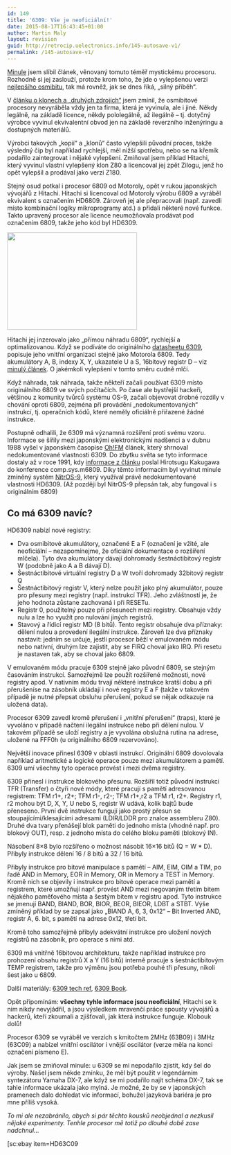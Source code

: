 ```yaml
---
id: 149
title: '6309: Vše je neoficiální!'
date: 2015-08-17T16:43:45+01:00
author: Martin Maly
layout: revision
guid: http://retrocip.uelectronics.info/145-autosave-v1/
permalink: /145-autosave-v1/
---
```

[Minule](http://retrocip.uelectronics.info/posledni-krasavec-osmibitove-ery/ "Poslední krasavec osmibitové éry") jsem slíbil článek, věnovaný tomuto téměř mystickému procesoru. Rozhodně si jej zaslouží, protože krom toho, že jde o vylepšenou verzi [nejlepšího osmibitu](http://retrocip.uelectronics.info/posledni-krasavec-osmibitove-ery/ "Poslední krasavec osmibitové éry"), tak má rovněž, jak se dnes říká, &#8222;silný příběh&#8220;.

<!--more-->

V [článku o klonech a &#8222;druhých zdrojích&#8220;](http://retrocip.uelectronics.info/klony-a-procesory/ "Klony a procesory") jsem zmínil, že osmibitové procesory nevyráběla vždy jen ta firma, která je vyvinula, ale i jiné. Někdy legálně, na základě licence, někdy pololegálně, až ilegálně &#8211; tj. dotyčný výrobce vyvinul ekvivalentní obvod jen na základě reverzního inženýringu a dostupných materiálů.

Výrobci takových &#8222;kopií&#8220; a &#8222;klonů&#8220; často vylepšili původní proces, takže výsledný čip byl například rychlejší, měl nižší spotřebu, nebo se na křemík podařilo zaintegrovat i nějaké vylepšení. Zmiňoval jsem příklad Hitachi, který vyvinul vlastní vylepšený klon Z80 a licencoval jej zpět Zilogu, jenž ho opět vylepšil a prodával jako verzi Z180.

Stejný osud potkal i procesor 6809 od Motoroly, opět v rukou japonských vývojářů z Hitachi. Hitachi si licencoval od Motoroly výrobu 6809 a vyráběl ekvivalent s označením HD6809. Zároveň jej ale přepracovali (např. zavedli místo kombinační logiky mikroprogramy atd.) a přidali některé nové funkce. Takto upravený procesor ale licence neumožňovala prodávat pod označením 6809, takže jeho kód byl HD6309.

<a href="http://retrocip.uelectronics.info/6309-vyse-lepe-radostneji/t2ec16vhjhffmoos6ibrzsj7cfw60_35/" rel="attachment wp-att-146"><img loading="lazy" class="aligncenter size-full wp-image-146" src="http://retrocip.uelectronics.info/wp-content/uploads/sites/6/2014/03/T2eC16VHJHFFmOoS6iBRzsj7cfw60_35.jpg" alt="" width="300" height="225" /></a>

Hitachi jej inzerovalo jako &#8222;přímou náhradu 6809&#8220;, rychlejší a optimalizovanou. Když se podíváte do originálního [datasheetu 6309](http://www.datasheetarchive.com/dl/Scans-031/ScansU9X30544.pdf), popisuje jeho vnitřní organizaci stejně jako Motorola 6809. Tedy akumulátory A, B, indexy X, Y, ukazatele U a S, 16bitový registr D &#8211; viz [minulý článek](http://retrocip.uelectronics.info/posledni-krasavec-osmibitove-ery/ "Poslední krasavec osmibitové éry"). O jakémkoli vylepšení v tomto směru cudně mlčí.

Když náhrada, tak náhrada, takže někteří začali používat 6309 místo originálního 6809 ve svých počítačích. Po čase ale bystřejší hackeři, většinou z komunity tvůrců systému OS-9, začali objevovat drobné rozdíly v chování oproti 6809, zejména při provádění &#8222;nedokumentovaných&#8220; instrukcí, tj. operačních kódů, které neměly oficiálně přiřazené žádné instrukce.

Postupně odhalili, že 6309 má významná rozšíření proti svému vzoru. Informace se šířily mezi japonskými elektronickými nadšenci a v dubnu 1988 vyšel v japonském časopise [Oh!FM](http://ja.wikipedia.org/wiki/Oh!FM) článek, který shrnoval nedokumentované vlastnosti 6309. Do zbytku světa se tyto informace dostaly až v roce 1991, kdy [informace z článku](http://koti.mbnet.fi/~atjs/mc6809/Information/6309.txt) poslal Hirotsugu Kakugawa do konference comp.sys.m6809. Díky těmto informacím byl vyvinut minule zmíněný systém [NitrOS-9](http://sourceforge.net/projects/nitros9/), který využíval právě nedokumentované vlastnosti HD6309. (Až později byl NitrOS-9 přepsán tak, aby fungoval i s originálním 6809)

## Co má 6309 navíc?

HD6309 nabízí nové registry:

  * Dva osmibitové akumulátory, označené E a F (označení je vžité, ale neoficiální &#8211; nezapomínejme, že oficiální dokumentace o rozšíření mlčela). Tyto dva akumulátory dávají dohromady šestnáctibitový registr W (podobně jako A a B dávají D).
  * Šestnáctibitové virtuální registry D a W tvoří dohromady 32bitový registr Q
  * Šestnáctibitový registr V, který nelze použít jako plný akumulátor, pouze pro přesuny mezi registry (např. instrukcí TFR). Jeho zvláštností je, že jeho hodnota zůstane zachovaná i při RESETu.
  * Registr 0, použitelný pouze při přesunech mezi registry. Obsahuje vždy nulu a lze ho využít pro nulování jiných registrů.
  * Stavový a řídicí registr MD (8 bitů). Tento registr obsahuje dva příznaky: dělení nulou a provedení ilegální instrukce. Zároveň lze dva příznaky nastavit: jedním se určuje, jestli procesor běží v emulovaném módu nebo nativní, druhým lze zajistit, aby se FIRQ choval jako IRQ. Při resetu je nastaven tak, aby se choval jako 6809.

V emulovaném módu pracuje 6309 stejně jako původní 6809, se stejným časováním instrukcí. Samozřejmě lze použít rozšířené možnosti, nové registry apod. V nativním módu trvají některé instrukce kratší dobu a při přerušeníse na zásobník ukládají i nové registry E a F (takže v takovém případě je nutné přepsat obsluhu přerušení, pokud se nějak odkazuje na uložená data).

Procesor 6309 zavedl kromě přerušení i &#8222;vnitřní přerušení&#8220; (traps), které je vyvoláno v případě načtení ilegální instrukce nebo při dělení nulou. V takovém případě se uloží registry a je vyvolána obslužná rutina na adrese, uložené na FFF0h (u originálního 6809 rezervováno).

Největší inovace přinesl 6309 v oblasti instrukcí. Originální 6809 dovolovala například aritmetické a logické operace pouze mezi akumulátorem a pamětí. 6309 umí všechny tyto operace provést i mezi dvěma registry.

6309 přinesl i instrukce blokového přesunu. Rozšířil totiž původní instrukci TFR (Transfer) o čtyři nové módy, které pracují s pamětí adresovanou registrem: TFM r1+, r2+; TFM r1-, r2-; TFM r1+,r2 a TFM r1, r2+. Registry r1, r2 mohou být D, X, Y, U nebo S, registr W udává, kolik bajtů bude přeneseno. První dvě instrukce fungují jako prostý přesun se stoupajícími/klesajícími adresami (LDIR/LDDR pro znalce assembleru Z80). Druhé dva tvary přenášejí blok paměti do jednoho místa (vhodné např. pro blokový OUT), resp. z jednoho místa do celého bloku paměti (blokový IN).

Násobení 8&#215;8 bylo rozšířeno o možnost násobit 16&#215;16 bitů (Q = W * D). Přibyly instrukce dělení 16 / 8 bitů a 32 / 16 bitů.

Přibyly instrukce pro bitové manipulace s pamětí &#8211; AIM, EIM, OIM a TIM, po řadě AND in Memory, EOR in Memory, OR in Memory a TEST in Memory. Kromě nich se objevily i instrukce pro bitové operace mezi pamětí a registrem, které umožňují např. provést AND mezi negovaným třetím bitem nějakého paměťového místa a šestým bitem v registru apod. Tyto instrukce se jmenují BAND, BIAND, BOR, BIOR, BEOR, BIEOR, LDBT a STBT. Výše zmíněný příklad by se zapsal jako &#8222;BIAND A, 6, 3, 0x12&#8220; &#8211; Bit Inverted AND, registr A, 6. bit, s pamětí na adrese 0x12, třetí bit.

Kromě toho samozřejmě přibyly adekvátní instrukce pro uložení nových registrů na zásobník, pro operace s nimi atd.

6309 má vnitřně 16bitovou architekturu, takže například instrukce pro prohození obsahu registrů X a Y (16 bitů) interně pracuje s šestnáctibitovým TEMP registrem, takže pro výměnu jsou potřeba pouhé tři přesuny, nikoli šest jako u 6809.

Další materiály: [6309 tech ref](http://koti.mbnet.fi/~atjs/mc6809/Information/6309.techref), [6309 Book](http://cyberabi.ipower.com/Downloads/The_6309_Book.pdf).

Opět připomínám: **všechny tyhle informace jsou neoficiální**, Hitachi se k nim nikdy nevyjádřil, a jsou výsledkem mravenčí práce spousty vývojářů a hackerů, kteří zkoumali a zjišťovali, jak která instrukce funguje. Klobouk dolů!

Procesor 6309 se vyráběl ve verzích s kmitočtem 2MHz (63B09) i 3MHz (63C09) a nabízel vnitřní oscilátor i vnější oscilátor (verze měla na konci označení písmeno E).

Jak jsem se zmiňoval minule: u 6309 se mi nepodařilo zjistit, kdy šel do výroby. Našel jsem někde zmínku, že měl být použit v legendárním syntezátoru Yamaha DX-7, ale když se mi podařilo najít schéma DX-7, tak se tahle informace ukázala jako mylná. Je možné, že by se v japonských pramenech dalo dohledat víc informací, bohužel jazyková bariéra je pro mne příliš vysoká.

_To mi ale nezabránilo, abych si pár těchto kousků neobjednal a nezkusil nějaké experimenty. Tenhle procesor mě totiž po dlouhé době zase nadchnul&#8230;_

[sc:ebay item=HD63C09